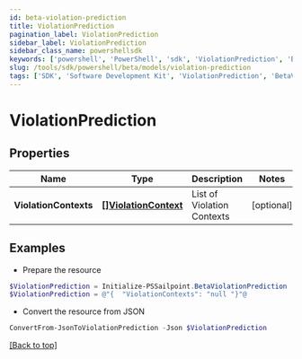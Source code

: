 ```yaml
---
id: beta-violation-prediction
title: ViolationPrediction
pagination_label: ViolationPrediction
sidebar_label: ViolationPrediction
sidebar_class_name: powershellsdk
keywords: ['powershell', 'PowerShell', 'sdk', 'ViolationPrediction', 'BetaViolationPrediction'] 
slug: /tools/sdk/powershell/beta/models/violation-prediction
tags: ['SDK', 'Software Development Kit', 'ViolationPrediction', 'BetaViolationPrediction']
---
```



# ViolationPrediction

## Properties

Name | Type | Description | Notes
------------ | ------------- | ------------- | -------------
**ViolationContexts** | [**[]ViolationContext**](violation-context) | List of Violation Contexts | [optional] 

## Examples

- Prepare the resource
```powershell
$ViolationPrediction = Initialize-PSSailpoint.BetaViolationPrediction  -ViolationContexts null
$ViolationPrediction = @"{  "ViolationContexts": "null "}"@
```

- Convert the resource from JSON
```powershell
ConvertFrom-JsonToViolationPrediction -Json $ViolationPrediction
```


[[Back to top]](#) 

